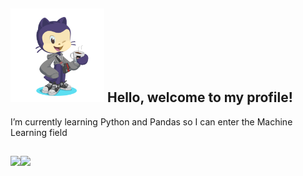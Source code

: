 ## <img src="https://github.com/rafael-mnt/rafael-mnt/blob/main/Octocat%20-%20avatar.png?raw=true" alt="Descrição da imagem" width="150"/> Hello, welcome to my profile!

I’m currently learning Python and Pandas so I can enter the Machine Learning field


##
<div>
<a href="https://github.com/rafael-mnt">
<img loading="lazy" height="180em" src="https://github-readme-stats.vercel.app/api?username=rafael-mnt&show_icons=true&theme=midnight-purple&include_all_commits=true&count_private=true"/><img loading="lazy" height="180em" src="https://github-readme-stats.vercel.app/api/top-langs/?username=rafael-mnt&layout=compact&langs_count=7&theme=midnight-purple"/>
</div>



<!--
**rafael-mnt/rafael-mnt** is a ✨ _special_ ✨ repository because its `README.md` (this file) appears on your GitHub profile.

Here are some ideas to get you started:

- 🔭 I’m currently working on ...
- 🌱 I’m currently learning ...
- 👯 I’m looking to collaborate on ...
- 🤔 I’m looking for help with ...
-  Ask me about ...
- 📫 How to reach me: ...
-  Pronouns: ...
- ⚡ Fun fact: ...
-->
